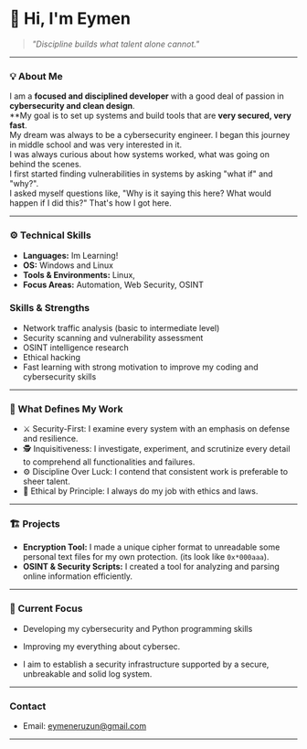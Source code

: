 # 👋 Hi, I'm Eymen

> _"Discipline builds what talent alone cannot."_

---

### 💡 About Me
I am a **focused and disciplined developer** with a good deal of passion in **cybersecurity and clean design**.<br>
**My goal is to set up systems and build tools that are **very secured, very fast**.<br>
My dream was always to be a cybersecurity engineer. I began this journey in middle school and was very interested in it.<br>
I was always curious about how systems worked, what was going on behind the scenes.<br>
I first started finding vulnerabilities in systems by asking "what if" and "why?".<br>
I asked myself questions like, "Why is it saying this here? What would happen if I did this?" That's how I got here.<br>


---

### ⚙️ Technical Skills
- **Languages:** Im Learning!
- **OS:** Windows and Linux  
- **Tools & Environments:** Linux, 
- **Focus Areas:** Automation, Web Security, OSINT
### Skills & Strengths
- Network traffic analysis (basic to intermediate level)  
- Security scanning and vulnerability assessment
- OSINT intelligence research  
- Ethical hacking 
- Fast learning with strong motivation to improve my coding and cybersecurity skills  
---

### 🧠 What Defines My Work
- ⚔️ Security-First: I examine every system with an emphasis on defense and resilience. 
- 🕵️ Inquisitiveness: I investigate, experiment, and scrutinize every detail to comprehend all functionalities and failures.
- ⚙️ Discipline Over Luck: I contend that consistent work is preferable to sheer talent.
- 🔐 Ethical by Principle: I always do my job with ethics and laws.

---

### 🏗️ Projects
- **Encryption Tool:** I made a unique cipher format to unreadable some personal text files for my own protection. (its look like `0x*000aaa`).
- **OSINT & Security Scripts:** I created a tool for analyzing and parsing online information efficiently.

---

### 🎯 Current Focus
- Developing my cybersecurity and Python programming skills

- Improving my everything about cybersec.

- I aim to establish a security infrastructure supported by a secure, unbreakable and solid log system.
---

### Contact
- Email: eymeneruzun@gmail.com  

---
